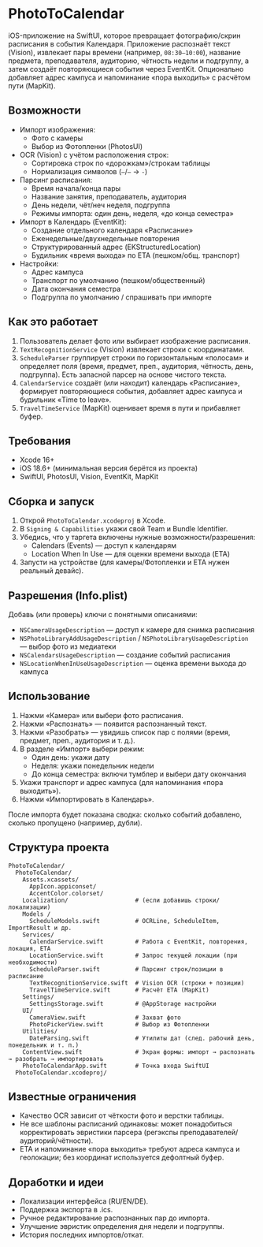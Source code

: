 # PhotoToCalendar

iOS-приложение на SwiftUI, которое превращает фотографию/скрин расписания в события Календаря. Приложение распознаёт текст (Vision), извлекает пары времени (например, `08:30–10:00`), название предмета, преподавателя, аудиторию, чётность недели и подгруппу, а затем создаёт повторяющиеся события через EventKit. Опционально добавляет адрес кампуса и напоминание «пора выходить» с расчётом пути (MapKit).

## Возможности

- Импорт изображения:
  - Фото с камеры
  - Выбор из Фотопленки (PhotosUI)
- OCR (Vision) с учётом расположения строк:
  - Сортировка строк по «дорожкам»/строкам таблицы
  - Нормализация символов (`–`/`—` → `-`)
- Парсинг расписания:
  - Время начала/конца пары
  - Название занятия, преподаватель, аудитория
  - День недели, чёт/неч неделя, подгруппа
  - Режимы импорта: один день, неделя, «до конца семестра»
- Импорт в Календарь (EventKit):
  - Создание отдельного календаря «Расписание»
  - Еженедельные/двухнедельные повторения
  - Структурированный адрес (EKStructuredLocation)
  - Будильник «время выхода» по ETA (пешком/общ. транспорт)
- Настройки:
  - Адрес кампуса
  - Транспорт по умолчанию (пешком/общественный)
  - Дата окончания семестра
  - Подгруппа по умолчанию / спрашивать при импорте

## Как это работает

1. Пользователь делает фото или выбирает изображение расписания.
2. `TextRecognitionService` (Vision) извлекает строки с координатами.
3. `ScheduleParser` группирует строки по горизонтальным «полосам» и определяет поля (время, предмет, преп., аудитория, чётность, день, подгруппа). Есть запасной парсер на основе чистого текста.
4. `CalendarService` создаёт (или находит) календарь «Расписание», формирует повторяющиеся события, добавляет адрес кампуса и будильник «Time to leave».
5. `TravelTimeService` (MapKit) оценивает время в пути и прибавляет буфер.

## Требования

- Xcode 16+
- iOS 18.6+ (минимальная версия берётся из проекта)
- SwiftUI, PhotosUI, Vision, EventKit, MapKit

## Сборка и запуск

1. Открой `PhotoToCalendar.xcodeproj` в Xcode.
2. В `Signing & Capabilities` укажи свой Team и Bundle Identifier.
3. Убедись, что у таргета включены нужные возможности/разрешения:
   - Calendars (Events) — доступ к календарям
   - Location When In Use — для оценки времени выхода (ETA)
4. Запусти на устройстве (для камеры/Фотопленки и ETA нужен реальный девайс).

## Разрешения (Info.plist)

Добавь (или проверь) ключи с понятными описаниями:
- `NSCameraUsageDescription` — доступ к камере для снимка расписания
- `NSPhotoLibraryAddUsageDescription` / `NSPhotoLibraryUsageDescription` — выбор фото из медиатеки
- `NSCalendarsUsageDescription` — создание событий расписания
- `NSLocationWhenInUseUsageDescription` — оценка времени выхода до кампуса

## Использование

1. Нажми «Камера» или выбери фото расписания.
2. Нажми «Распознать» — появится распознанный текст.
3. Нажми «Разобрать» — увидишь список пар с полями (время, предмет, преп., аудитория и т. д.).
4. В разделе «Импорт» выбери режим:
   - Один день: укажи дату
   - Неделя: укажи понедельник недели
   - До конца семестра: включи тумблер и выбери дату окончания
5. Укажи транспорт и адрес кампуса (для напоминания «пора выходить»).
6. Нажми «Импортировать в Календарь».

После импорта будет показана сводка: сколько событий добавлено, сколько пропущено (например, дубли).

## Структура проекта

```
PhotoToCalendar/
  PhotoToCalendar/
    Assets.xcassets/
      AppIcon.appiconset/
      AccentColor.colorset/
    Localization/                   # (если добавишь строки/локализации)
    Models /
      ScheduleModels.swift          # OCRLine, ScheduleItem, ImportResult и др.
    Services/
      CalendarService.swift         # Работа с EventKit, повторения, локация, ETA
      LocationService.swift         # Запрос текущей локации (при необходимости)
      ScheduleParser.swift          # Парсинг строк/позиции в расписание
      TextRecognitionService.swift  # Vision OCR (строки + позиции)
      TravelTimeService.swift       # Расчёт ETA (MapKit)
    Settings/
      SettingsStorage.swift         # @AppStorage настройки
    UI/
      CameraView.swift              # Захват фото
      PhotoPickerView.swift         # Выбор из Фотопленки
    Utilities/
      DateParsing.swift             # Утилиты дат (след. рабочий день, понедельник и т. п.)
    ContentView.swift               # Экран формы: импорт → распознать → разобрать → импортировать
    PhotoToCalendarApp.swift        # Точка входа SwiftUI
  PhotoToCalendar.xcodeproj/
```

## Известные ограничения

- Качество OCR зависит от чёткости фото и верстки таблицы.
- Не все шаблоны расписаний одинаковы: может понадобиться корректировать эвристики парсера (регэкспы преподавателей/аудиторий/чётности).
- ETA и напоминание «пора выходить» требуют адреса кампуса и геолокации; без координат используется дефолтный буфер.

## Доработки и идеи

- Локализации интерфейса (RU/EN/DE).
- Поддержка экспорта в .ics.
- Ручное редактирование распознанных пар до импорта.
- Улучшение эвристик определения дня недели и подгруппы.
- История последних импортов/откат.
